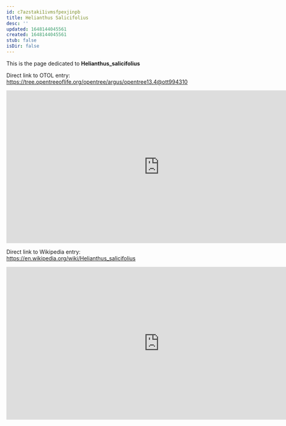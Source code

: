 ```yaml
---
id: c7azstaki1ivmsfpexjinpb
title: Helianthus Salicifolius
desc: ''
updated: 1648144045561
created: 1648144045561
stub: false
isDir: false
---
```

This is the page dedicated to **Helianthus_salicifolius**


Direct link to OTOL entry: https://tree.opentreeoflife.org/opentree/argus/opentree13.4@ott994310



<html>
    <body>
    <iframe src="https://tree.opentreeoflife.org/opentree/argus/opentree13.4@ott994310"
    width="800" height="400" frameborder="0" allowfullscreen> </iframe>
    </body>
</html>
    


Direct link to Wikipedia entry: https://en.wikipedia.org/wiki/Helianthus_salicifolius



<html>
    <body>
    <iframe src="https://en.wikipedia.org/wiki/Helianthus_salicifolius"
    width="800" height="400" frameborder="0" allowfullscreen> </iframe>
    </body>
</html>
    
